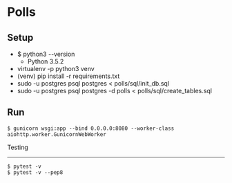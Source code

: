 # Polls

Setup
---
- $ python3 --version
    - Python 3.5.2
- virtualenv -p python3 venv
- (venv) pip install -r requirements.txt
- sudo -u postgres psql postgres < polls/sql/init_db.sql
- sudo -u postgres psql postgres -d polls < polls/sql/create_tables.sql

Run
---

    $ gunicorn wsgi:app --bind 0.0.0.0:8080 --worker-class aiohttp.worker.GunicornWebWorker

Testing
___
    $ pytest -v
    $ pytest -v --pep8